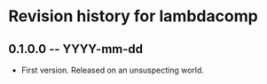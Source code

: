 # Revision history for lambdacomp

## 0.1.0.0 -- YYYY-mm-dd

* First version. Released on an unsuspecting world.
